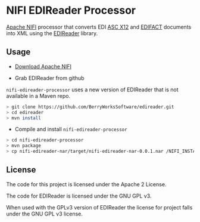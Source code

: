 # NIFI EDIReader Processor

[Apache NIFI](https://nifi.apache.org) processor that converts
EDI [ASC X12](https://en.wikipedia.org/wiki/ASC_X12) and
[EDIFACT](https://en.wikipedia.org/wiki/EDIFACT)
documents into XML using the
[EDIReader](https://github.com/BerryWorksSoftware/edireader) library.

## Usage

* [Download Apache NIFI](https://nifi.apache.org/download.html)

* Grab EDIReader from github

`nifi-edireader-processor` uses a new version of EDIReader that is not available in a Maven repo.

```bash
> git clone https://github.com/BerryWorksSoftware/edireader.git
> cd edireader
> mvn install
```

* Compile and install `nifi-edireader-processor`

```bash
> cd nifi-edireader-processor
> mvn package
> cp nifi-edireader-nar/target/nifi-edireader-nar-0.0.1.nar /NIFI_INSTALL/lib/
```

## License

The code for this project is licensed under the Apache 2 License.

The code for EDIReader is licensed under the GNU GPL v3.

When used with the GPLv3 version of EDIReader the license for project falls under the GNU GPL v3 license.



